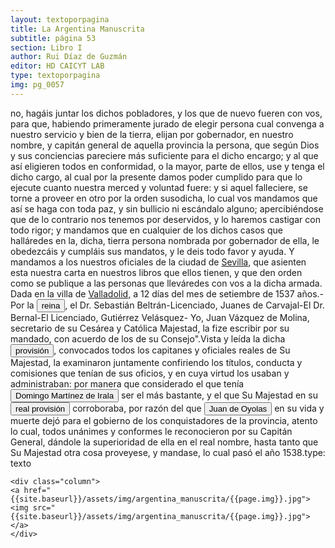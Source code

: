 ```yaml
---
layout: textoporpagina
title: La Argentina Manuscrita
subtitle: página 53
section: Libro I
author: Rui Díaz de Guzmán
editor: HD CAICYT LAB
type: textoporpagina
img: pg_0057
---
```


<div class="row">
    <div class="column">
no, hagáis juntar los dichos pobladores, y los que de nuevo fueren con vos, para que, habiendo primeramente jurado de elegir persona cual convenga a nuestro servicio y bien de la tierra, elijan por gobernador, en nuestro nombre, y capitán general de aquella provincia la persona, que según Dios y sus conciencias pareciere más suficiente para el dicho encargo; y al que así eligieren todos en conformidad, o la mayor, parte de ellos, use y tenga el dicho cargo, al cual por la presente damos poder cumplido para que lo ejecute cuanto nuestra merced y voluntad fuere: y si aquel falleciere, se torne a proveer en otro por la orden susodicha, lo cual vos mandamos que así se haga con toda paz, y sin bullicio ni escándalo alguno; apercibiéndose que de lo contrario nos tenemos por deservidos, y lo haremos castigar con todo rigor; y mandamos que en cualquier de los dichos casos que halláredes en la, dicha, tierra persona nombrada por gobernador de ella, le obedezcáis y cumpláis sus mandatos, y le deis todo favor y ayuda. Y mandamos a los nuestros oficiales de la ciudad de <a href="https://recogito.pelagios.org/document/wzqxhk0h3vpikm/part/1/edit#9f73239d-0257-403f-9ae4-f68e83ab53e4" target="_blank">Sevilla</a>, que asienten esta nuestra carta en nuestros libros que ellos tienen, y que den orden como se publique a las personas que lleváredes con vos a la dicha armada. Dada en la villa de <a href="https://recogito.pelagios.org/document/wzqxhk0h3vpikm/part/1/edit#2dd497e6-d20d-4641-a0c4-2d4f816a0640" target="_blank">Valladolid,</a> a 12 días del mes de setiembre de 1537 años.-Por la <button class="balloon" data-balloon-pos="up" data-balloon-length="large" data-balloon="Juana I de Castilla (1479-1555) titular nominal de la corona de Castilla, ejercida por su hijo Carlos I.">reina</button>, el Dr. Sebastián Beltrán-Licenciado, Juanes de Carvajal-El Dr. Bernal-El Licenciado, Gutiérrez Velásquez- Yo, Juan Vázquez de Molina, secretario de su Cesárea y Católica Majestad, la fize escribir por su mandado, con acuerdo de los de su Consejo&quot;.Vista y leída la dicha <button class="balloon" data-balloon-pos="up" data-balloon-length="large" data-balloon="Esta cédula real, de enorme importancia para la historia temprana del Río de la Plata, permitía a los pobladores la posibilidad de elegir un nuevo teniente de gobernador en caso de que la persona nombrada por Pedro de Mendoza (Juan de Ayolas) hubiera muerto y no hubiera nombrado sucesor.">provisión</button>, convocados todos los capitanes y oficiales reales de Su Majestad, la examinaron juntamente confiriendo los títulos, conducta y comisiones que tenían de sus oficios, y en cuya virtud los usaban y administraban: por manera que considerado el que tenía <button class="balloon" data-balloon-pos="up" data-balloon-length="large" data-balloon="Domingo Martínez de Irala (Vergara de la Hermandad de Guipúzcoa, Corona de Castilla, 1509 - Asunción del Paraguay, Virreinato del Perú, 3 de octubre de 1556) fue un conquistador, explorador y colonizador español que como lugarteniente de Juan de Ayolas quien lo nombrara interinamente hasta que regresara como teniente de gobernador de La Candelaria en 1537, luego lo sería de hecho, y posteriormente elegido por el pueblo según real cédula, como teniente de gobernador general de Asunción.Ocupó tres">Domingo Martínez de Irala</button> ser el más bastante, y el que Su Majestad en su <button class="balloon" data-balloon-pos="up" data-balloon-length="large" data-balloon="Esta cédula real, de enorme importancia para la historia temprana del Río de la Plata, permitía a los pobladores la posibilidad de elegir un nuevo teniente de gobernador en caso de que la persona nombrada por Pedro de Mendoza (Juan de Ayolas) hubiera muerto y no hubiera nombrado sucesor.">real provisión</button> corroboraba, por razón del que <button class="balloon" data-balloon-pos="up" data-balloon-length="large" data-balloon="Refiere a Juan de Ayolas (Briviesca de la Bureba, Corona de Castilla, 1493 o ¿ca. 1510? – Candelaria del Chaco Boreal, gobernación del Río de la Plata y del Paraguay, 1538) era un explorador español que fuera vecino fundador de la primera Buenos Aires, acompañando al adelantado Pedro de Mendoza, y que nominalmente fuera nombrado como teniente de gobernador general de Asunción en 1537, para convertirse al poco tiempo y en forma igualmente nominal en gobernador del Río de la Plata y del Paraguay p">Juan de Oyolas</button> en su vida y muerte dejó para el gobierno de los conquistadores de la provincia, atento lo cual, todos unánimes y conformes le reconocieron por su Capitán General, dándole la superioridad de ella en el real nombre, hasta tanto que Su Majestad otra cosa proveyese, y mandase, lo cual pasó el año 1538.type: texto    </div>

    <div class="column">
    <a href="{{site.baseurl}}/assets/img/argentina_manuscrita/{{page.img}}.jpg"><img src="{{site.baseurl}}/assets/img/argentina_manuscrita/{{page.img}}.jpg"></a>
    </div>
</div>